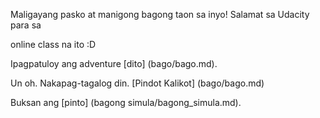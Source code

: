 Maligayang pasko at manigong bagong taon sa inyo! Salamat sa Udacity para sa

online class na ito :D

Ipagpatuloy ang adventure [dito] (bago/bago.md).

Un oh. Nakapag-tagalog din. [Pindot Kalikot] (bago/bago.md)

Buksan ang [pinto] (bagong simula/bagong_simula.md).
